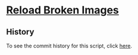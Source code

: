 # [Reload Broken Images](https://github.com/JenieX/user-js/tree/main/src/reload-broken-images)

## History

To see the commit history for this script, click [here](https://github.com/JenieX/user-js/commits/main?path=src/reload-broken-images).

